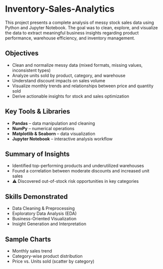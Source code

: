# Inventory-Sales-Analytics

This project presents a complete analysis of messy stock sales data using Python and Jupyter Notebook. The goal was to clean, explore, and visualize the data to extract meaningful business insights regarding product performance, warehouse efficiency, and inventory management.

##  Objectives

- Clean and normalize messy data (mixed formats, missing values, inconsistent types)
- Analyze units sold by product, category, and warehouse
- Understand discount impacts on sales volume
- Visualize monthly trends and relationships between price and quantity sold
- Derive actionable insights for stock and sales optimization

##  Key Tools & Libraries

- **Pandas** – data manipulation and cleaning  
- **NumPy** – numerical operations  
- **Matplotlib & Seaborn** – data visualization  
- **Jupyter Notebook** – interactive analysis workflow

##  Summary of Insights

-  Identified top-performing products and underutilized warehouses
-  Found a correlation between moderate discounts and increased unit sales
- ⚠ Discovered out-of-stock risk opportunities in key categories

##  Skills Demonstrated

- Data Cleaning & Preprocessing  
- Exploratory Data Analysis (EDA)  
- Business-Oriented Visualization  
- Insight Generation and Interpretation  

##  Sample Charts

- Monthly sales trend  
- Category-wise product distribution  
- Price vs. Units sold (scatter by category)

